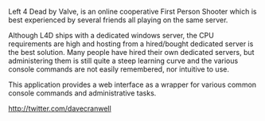 Left 4 Dead by Valve, is an online cooperative First Person Shooter which is best experienced by several friends all playing on the same server.

Although L4D ships with a dedicated windows server, the CPU requirements are high and hosting from a hired/bought dedicated server is the best solution. Many people have hired their own dedicated servers, but administering them is still quite a steep learning curve and the various console commands are not easily remembered, nor intuitive to use.

This application provides a web interface as a wrapper for various common console commands and administrative tasks.

http://twitter.com/davecranwell